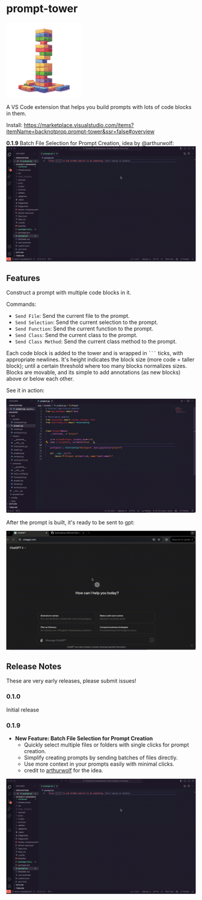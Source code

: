 # prompt-tower

<img src="https://github.com/backnotprop/prompt-tower/blob/main/image.png?raw=true" alt="Prompt Tower" width="200"/>

A VS Code extension that helps you build prompts with lots of code blocks in them.

Install: https://marketplace.visualstudio.com/items?itemName=backnotprop.prompt-tower&ssr=false#overview

**0.1.9** Batch File Selection for Prompt Creation, idea by @arthurwolf:
![Demo](https://github.com/backnotprop/prompt-tower/blob/main/0.1.4.gif?raw=true)

## Features

Construct a prompt with multiple code blocks in it.

Commands:

- `Send File`: Send the current file to the prompt.
- `Send Selection`: Send the current selection to the prompt.
- `Send Function`: Send the current function to the prompt.
- `Send Class`: Send the current class to the prompt.
- `Send Class Method`: Send the current class method to the prompt.

Each code block is added to the tower and is wrapped in ` ``` ` ticks, with appropriate newlines. It's height indicates the block size (more code = taller block); until a certain threshold where too many blocks normalizes sizes. Blocks are movable, and its simple to add annotations (as new blocks) above or below each other.

See it in action:

![Demo](https://github.com/backnotprop/prompt-tower/blob/main/vscode.gif?raw=true)

After the prompt is built, it's ready to be sent to gpt:

![GPT](https://github.com/backnotprop/prompt-tower/blob/main/gpt.gif?raw=true)

## Release Notes

These are very early releases, please submit issues!

### 0.1.0

Initial release

### 0.1.9

- **New Feature: Batch File Selection for Prompt Creation**
  - Quickly select multiple files or folders with single clicks for prompt creation.
  - Simplify creating prompts by sending batches of files directly.
  - Use more context in your prompts easily with minimal clicks.
  - credit to [arthurwolf](https://github.com/arthurwolf) for the idea.

![Demo](https://github.com/backnotprop/prompt-tower/blob/main/0.1.4.gif?raw=true)
